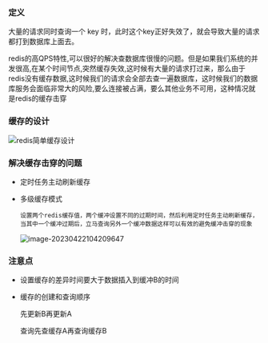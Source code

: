 ### 定义

大量的请求同时查询一个 key 时，此时这个key正好失效了，就会导致大量的请求都打到数据库上面去。

redis的高QPS特性,可以很好的解决查数据库很慢的问题。但是如果我们系统的并发很高,在某个时间节点,突然缓存失效,这时候有大量的请求打过来，那么由于redis没有缓存数据,这时候我们的请求会全部去查一遍数据库，这时候我们的数据库服务会面临非常大的风险,要么连接被占满，要么其他业务不可用，这种情况就是redis的缓存击穿



### 缓存的设计

![redis简单缓存设计](https://img-blog.csdnimg.cn/20210420151746278.png?x-oss-process=image/watermark,type_ZmFuZ3poZW5naGVpdGk,shadow_10,text_aHR0cHM6Ly9ibG9nLmNzZG4ubmV0L3hpYXNoZW5iYW8=,size_16,color_FFFFFF,t_70)

### 解决缓存击穿的问题

- 定时任务主动刷新缓存

- 多级缓存模式

  ```
  设置两个redis缓存值，两个缓冲设置不同的过期时间，然后利用定时任务主动刷新缓存，当其中一个缓冲过期后，立马查询另外一个缓冲数据这样可以有效的避免缓冲击穿的现象
  ```

  ![image-20230422104209647](C:\Users\Administrator\AppData\Roaming\Typora\typora-user-images\image-20230422104209647.png)

### 注意点

- 设置缓存的差异时间要大于数据插入到缓冲B的时间

- 缓存的创建和查询顺序

  先更新B再更新A

  查询先查缓存A再查询缓存B